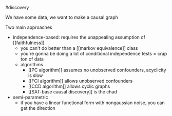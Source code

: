#discovery

We have some data, we want to make a causal graph

Two main approaches
- independence-based: requires the unappealing assumption of [[faithfulness]]
	- you can't do better than a [[markov equivalence]] class
	- you're gonna be doing a lot of conditional independence tests = crap ton of data
	- algorithms
		- [[PC algorithm]] assumes no unobserved confounders, acyclicity is slow
		- [[FCI algorithm]] allows unobserved confounders
		- [[CCD algorithm]] allows cyclic graphs
		- [[SAT-base causal discovery]] is the chad
- semi-parametric
	- if you have a linear functional form with nongaussian noise, you can get the direction